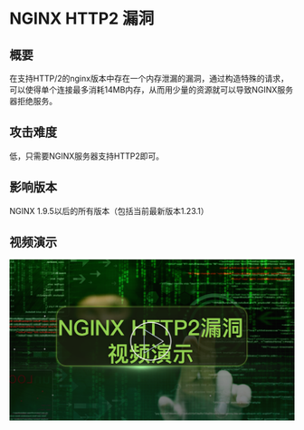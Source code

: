 # NGINX HTTP2 漏洞

## 概要
在支持HTTP/2的nginx版本中存在一个内存泄漏的漏洞，通过构造特殊的请求，可以使得单个连接最多消耗14MB内存，从而用少量的资源就可以导致NGINX服务器拒绝服务。

## 攻击难度
低，只需要NGINX服务器支持HTTP2即可。

## 影响版本
NGINX 1.9.5以后的所有版本（包括当前最新版本1.23.1）

## 视频演示

[![nginx http2 vulnerablity](img/nginx_http2_demo.png)](https://162.14.110.224/exp/demo.mp4 "nginx http2 vulnerablity")
